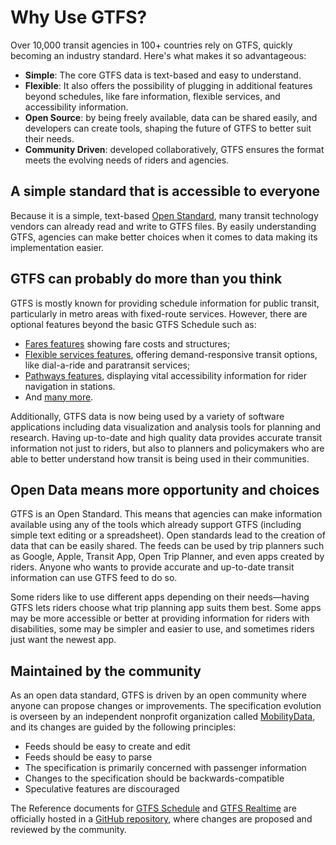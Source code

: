 # Why Use GTFS?

Over 10,000 transit agencies in 100+ countries rely on GTFS, quickly becoming an industry standard. Here's what makes it so advantageous:

- **Simple**: The core GTFS data is text-based and easy to understand. 
- **Flexible**: It also offers the possibility of plugging in additional features beyond schedules, like fare information, flexible services, and accessibility information.
- **Open Source**: by being freely available, data can be shared easily, and developers can create tools, shaping the future of GTFS to better suit their needs.
- **Community Driven**: developed collaboratively, GTFS ensures the format meets the evolving needs of riders and agencies.

## A simple standard that is accessible to everyone

Because it is a simple, text-based [Open Standard](https://www.interoperablemobility.org/definitions/#open_standard), many transit technology vendors can already read and write to GTFS files. By easily understanding GTFS, agencies can make better choices when it comes to data making its implementation easier. 

## GTFS can probably do more than you think

GTFS is mostly known for providing schedule information for public transit, particularly in metro areas with fixed-route services. However, there are optional features beyond the basic GTFS Schedule such as:

- [Fares features](/getting_started/features/fares) showing fare costs and structures; 
- [Flexible services features](/getting_started/features/flexible_services), offering demand-responsive transit options, like dial-a-ride and paratransit services; 
- [Pathways features](/getting_started/features/pathways), displaying vital accessibility information for rider navigation in stations. 
- And [many more](/getting_started/features/overview).

Additionally, GTFS data is now being used by a variety of software applications including data visualization and analysis tools for planning and research. Having up-to-date and high quality data provides accurate transit information not just to riders, but also to planners and policymakers who are able to better understand how transit is being used in their communities. 

## Open Data means more opportunity and choices

GTFS is an Open Standard. This means that agencies can make information available using any of the tools which already support GTFS (including simple text editing or a spreadsheet). Open standards lead to the creation of data that can be easily shared. The feeds can be used by trip planners such as Google, Apple, Transit App, Open Trip Planner, and even apps created by riders. Anyone who wants to provide accurate and up-to-date transit information can use GTFS feed to do so.

Some riders like to use different apps depending on their needs—having GTFS lets riders choose what trip planning app suits them best. Some apps may be more accessible or better at providing information for riders with disabilities, some may be simpler and easier to use, and sometimes riders just want the newest app.

## Maintained by the community

As an open data standard, GTFS is driven by an open community where anyone can propose changes or improvements. The specification evolution is overseen by an independent nonprofit organization called [MobilityData](https://mobilitydata.org/), and its changes are guided by the following principles:

- Feeds should be easy to create and edit
- Feeds should be easy to parse
- The specification is primarily concerned with passenger information
- Changes to the specification should be backwards-compatible
- Speculative features are discouraged

The Reference documents for [GTFS Schedule](/documentation/schedule/reference/) and [GTFS Realtime](/documentation/Realtime/reference/) are officially hosted in a [GitHub repository](https://github.com/google/transit), where changes are proposed and reviewed by the community.

